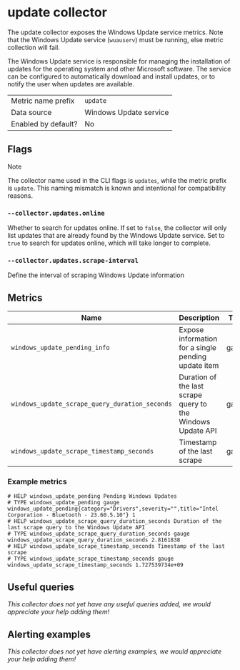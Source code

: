 # update collector

The update collector exposes the Windows Update service metrics. Note that the Windows Update service (`wuauserv`) must be running, else metric collection will fail.

The Windows Update service is responsible for managing the installation of updates for the operating system and other Microsoft software. The service can be configured to automatically download and install updates, or to notify the user when updates are available.


|                     |                        |
|---------------------|------------------------|
| Metric name prefix  | `update`               |
| Data source         | Windows Update service |
| Enabled by default? | No                     |


## Flags

> [!NOTE]
> The collector name used in the CLI flags is `updates`, while the metric prefix is `update`. This naming mismatch is known and intentional for compatibility reasons.

### `--collector.updates.online`
Whether to search for updates online. If set to `false`, the collector will only list updates that are already found by the Windows Update service.
Set to `true` to search for updates online, which will take longer to complete.

### `--collector.updates.scrape-interval`
Define the interval of scraping Windows Update information

## Metrics

| Name                           | Description                                                 | Type  | Labels                        |
|--------------------------------|-------------------------------------------------------------|-------|-------------------------------|
| `windows_update_pending_info` | Expose information for a single pending update item         | gauge | `category`,`severity`,`title` |
| `windows_update_scrape_query_duration_seconds` | Duration of the last scrape query to the Windows Update API | gauge |  |
| `windows_update_scrape_timestamp_seconds` | Timestamp of the last scrape                                | gauge |  |

### Example metrics
```
# HELP windows_update_pending Pending Windows Updates
# TYPE windows_update_pending gauge
windows_update_pending{category="Drivers",severity="",title="Intel Corporation - Bluetooth - 23.60.5.10"} 1
# HELP windows_update_scrape_query_duration_seconds Duration of the last scrape query to the Windows Update API
# TYPE windows_update_scrape_query_duration_seconds gauge
windows_update_scrape_query_duration_seconds 2.8161838
# HELP windows_update_scrape_timestamp_seconds Timestamp of the last scrape
# TYPE windows_update_scrape_timestamp_seconds gauge
windows_update_scrape_timestamp_seconds 1.727539734e+09
```

## Useful queries
_This collector does not yet have any useful queries added, we would appreciate your help adding them!_

## Alerting examples
_This collector does not yet have alerting examples, we would appreciate your help adding them!_

